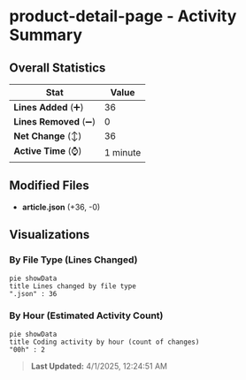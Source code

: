 # product-detail-page - Activity Summary 

## Overall Statistics

| Stat                   | Value                                                             |
| ---------------------- | ----------------------------------------------------------------- |
| **Lines Added** (➕)   | 36                                          |
| **Lines Removed** (➖) | 0                                        |
| **Net Change** (↕)    | 36                |
| **Active Time** (⌚)   | 1 minute |


## Modified Files
- **article.json** (+36, -0)

## Visualizations

### By File Type (Lines Changed)

```mermaid
pie showData
title Lines changed by file type
".json" : 36
```

### By Hour (Estimated Activity Count)

```mermaid
pie showData
title Coding activity by hour (count of changes)
"00h" : 2
```


> **Last Updated:** 4/1/2025, 12:24:51 AM